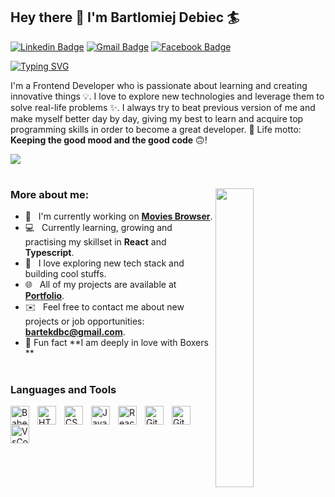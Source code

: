 ## Hey there 👋 I'm Bartlomiej Debiec 🏄‍

[![Linkedin Badge](https://img.shields.io/badge/LinkedIn-blue?style=flat&logo=linkedin&labelColor=blue&link=https://www.linkedin.com/in/bdebiec)](https://www.linkedin.com/in/bartlomiejdebiec/) [![Gmail Badge](https://img.shields.io/badge/Gmail-red?style=flat-square&logo=Gmail&logoColor=white&link=mailto:bartekdbc@gmail.com)](mailto:bartekdbc@gmail.com) [![Facebook Badge](https://img.shields.io/badge/-Facebook-1877f2?style=flat&logo=facebook&logoColor=white&link=https://www.facebook.com/bartekdbc)](https://www.facebook.com/bartekdbc)

[![Typing SVG](https://readme-typing-svg.herokuapp.com?font=comfortaa&color=016EEA&size=24&width=500&lines=Welcome+to+my+GitHub+Profile;Glad+to+see+you+here!;Let's+code+awesome+things+together+💻)](https://git.io/typing-svg)

I'm a Frontend Developer who is passionate about learning and creating innovative things 💡.  I love to explore new technologies and leverage them to solve real-life problems ✨. I always try to beat previous version of me and make myself better day by day, giving my best to learn and acquire top programming skills in order to become a great developer. 🎯 Life motto: **Keeping the good mood and the good code** 🙃!

<p align="left">
<a href="https://github.com/bartekdbc/github-profile-views-counter">
    <img src="https://komarev.com/ghpvc/?username=bartekdbc">
</a>

#
<a href="#"><img width="35%" height="auto" align="right" src="https://media0.giphy.com/media/SWoSkN6DxTszqIKEqv/giphy.gif?cid=ecf05e47is931x8jehx0nrusa5e9mwzdcgtftsqvwp5lpl1j&rid=giphy.gif&ct=g" /></a>

### More about me:

- 🌱 &nbsp; I'm currently working on **[Movies Browser](https://github.com/bartekdbc/movies-browser)**.
- 💻 &nbsp; Currently learning, growing and practising my skillset in **React** and **Typescript**.
- 🔭 &nbsp; I love exploring new tech stack and building cool stuffs.
- 🌐 &nbsp; All of my projects are available at **[Portfolio](https://github.com/bartekdbc?tab=repositories)**.
- ✉️ &nbsp; Feel free to contact me about new projects or job opportunities: **bartekdbc@gmail.com**.
- 🐶 Fun fact **I am deeply in love with Boxers **

#
           
### Languages and Tools 
    
<img align="left" alt="Babel" width="30px" style="padding-right:10px;" src="https://www.vectorlogo.zone/logos/babeljs/babeljs-icon.svg" alt="babel" />
<img align="left" alt="HTML" width="30px" style="padding-right:10px;" src="https://cdn.jsdelivr.net/gh/devicons/devicon/icons/html5/html5-plain.svg" />
<img align="left" alt="CSS" width="30px" style="padding-right:10px;" src="https://cdn.jsdelivr.net/gh/devicons/devicon/icons/css3/css3-plain.svg" />
<img align="left" alt="JavaScript" width="30px" style="padding-right:10px;" src="https://cdn.jsdelivr.net/gh/devicons/devicon/icons/javascript/javascript-plain.svg" />
<img align="left" alt="React" width="30px" style="padding-right:10px;" src="https://cdn.jsdelivr.net/gh/devicons/devicon/icons/react/react-original.svg" />
<img align="left" alt="Git" width="30px" style="padding-right:10px;" src="https://cdn.jsdelivr.net/gh/devicons/devicon/icons/git/git-original.svg" />
<img align="left" alt="GitHub" width="30px" style="padding-right:10px;" src="https://cdn.jsdelivr.net/gh/devicons/devicon/icons/github/github-original.svg" />
<img align="left" alt="VsCode" width="30px" style="padding-right:10px;" src="https://cdn.jsdelivr.net/gh/devicons/devicon/icons/vscode/vscode-original.svg" />
